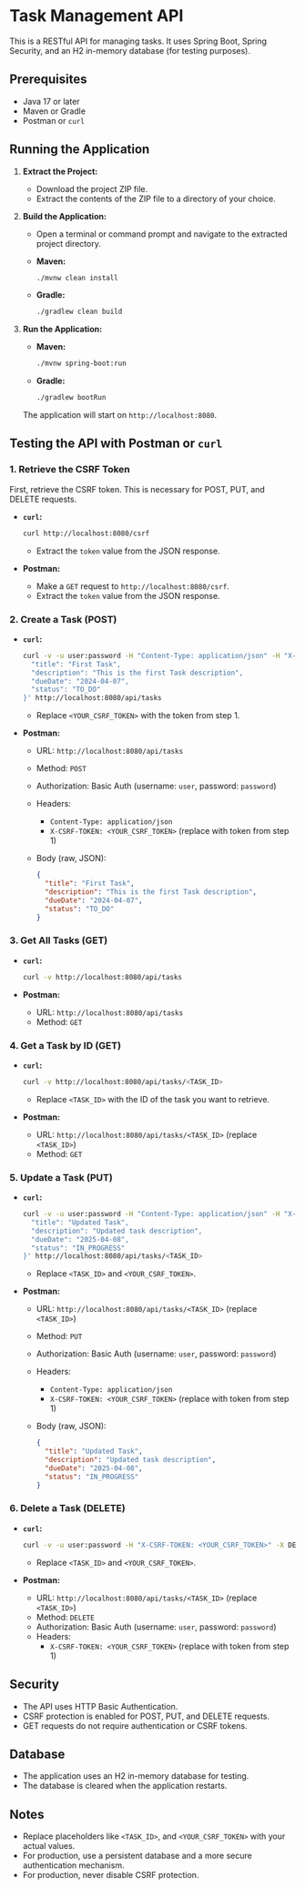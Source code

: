 # Task Management API

This is a RESTful API for managing tasks. It uses Spring Boot, Spring Security, and an H2 in-memory database (for testing purposes).

## Prerequisites

* Java 17 or later
* Maven or Gradle
* Postman or `curl`

## Running the Application

1.  **Extract the Project:**

    * Download the project ZIP file.
    * Extract the contents of the ZIP file to a directory of your choice.

2.  **Build the Application:**

    * Open a terminal or command prompt and navigate to the extracted project directory.
    * **Maven:**

        ```bash
        ./mvnw clean install
        ```

    * **Gradle:**

        ```bash
        ./gradlew clean build
        ```

3.  **Run the Application:**

    * **Maven:**

        ```bash
        ./mvnw spring-boot:run
        ```

    * **Gradle:**

        ```bash
        ./gradlew bootRun
        ```

    The application will start on `http://localhost:8080`.

## Testing the API with Postman or `curl`

### 1. Retrieve the CSRF Token

First, retrieve the CSRF token. This is necessary for POST, PUT, and DELETE requests.

* **`curl`:**

    ```bash
    curl http://localhost:8080/csrf
    ```

    * Extract the `token` value from the JSON response.

* **Postman:**

    * Make a `GET` request to `http://localhost:8080/csrf`.
    * Extract the `token` value from the JSON response.

### 2. Create a Task (POST)

* **`curl`:**

    ```bash
    curl -v -u user:password -H "Content-Type: application/json" -H "X-CSRF-TOKEN: <YOUR_CSRF_TOKEN>" -X POST -d '{
      "title": "First Task",
      "description": "This is the first Task description",
      "dueDate": "2024-04-07",
      "status": "TO_DO"
    }' http://localhost:8080/api/tasks
    ```

    * Replace `<YOUR_CSRF_TOKEN>` with the token from step 1.

* **Postman:**

    * URL: `http://localhost:8080/api/tasks`
    * Method: `POST`
    * Authorization: Basic Auth (username: `user`, password: `password`)
    * Headers:
        * `Content-Type: application/json`
        * `X-CSRF-TOKEN: <YOUR_CSRF_TOKEN>` (replace with token from step 1)
    * Body (raw, JSON):

        ```json
        {
          "title": "First Task",
          "description": "This is the first Task description",
          "dueDate": "2024-04-07",
          "status": "TO_DO"
        }
        ```

### 3. Get All Tasks (GET)

* **`curl`:**

    ```bash
    curl -v http://localhost:8080/api/tasks
    ```

* **Postman:**

    * URL: `http://localhost:8080/api/tasks`
    * Method: `GET`

### 4. Get a Task by ID (GET)

* **`curl`:**

    ```bash
    curl -v http://localhost:8080/api/tasks/<TASK_ID>
    ```

    * Replace `<TASK_ID>` with the ID of the task you want to retrieve.

* **Postman:**

    * URL: `http://localhost:8080/api/tasks/<TASK_ID>` (replace `<TASK_ID>`)
    * Method: `GET`

### 5. Update a Task (PUT)

* **`curl`:**

    ```bash
    curl -v -u user:password -H "Content-Type: application/json" -H "X-CSRF-TOKEN: <YOUR_CSRF_TOKEN>" -X PUT -d '{
      "title": "Updated Task",
      "description": "Updated task description",
      "dueDate": "2025-04-08",
      "status": "IN_PROGRESS"
    }' http://localhost:8080/api/tasks/<TASK_ID>
    ```

    * Replace `<TASK_ID>` and `<YOUR_CSRF_TOKEN>`.

* **Postman:**

    * URL: `http://localhost:8080/api/tasks/<TASK_ID>` (replace `<TASK_ID>`)
    * Method: `PUT`
    * Authorization: Basic Auth (username: `user`, password: `password`)
    * Headers:
        * `Content-Type: application/json`
        * `X-CSRF-TOKEN: <YOUR_CSRF_TOKEN>` (replace with token from step 1)
    * Body (raw, JSON):

        ```json
        {
          "title": "Updated Task",
          "description": "Updated task description",
          "dueDate": "2025-04-08",
          "status": "IN_PROGRESS"
        }
        ```

### 6. Delete a Task (DELETE)

* **`curl`:**

    ```bash
    curl -v -u user:password -H "X-CSRF-TOKEN: <YOUR_CSRF_TOKEN>" -X DELETE http://localhost:8080/api/tasks/<TASK_ID>
    ```

    * Replace `<TASK_ID>` and `<YOUR_CSRF_TOKEN>`.

* **Postman:**

    * URL: `http://localhost:8080/api/tasks/<TASK_ID>` (replace `<TASK_ID>`)
    * Method: `DELETE`
    * Authorization: Basic Auth (username: `user`, password: `password`)
    * Headers:
        * `X-CSRF-TOKEN: <YOUR_CSRF_TOKEN>` (replace with token from step 1)

## Security

* The API uses HTTP Basic Authentication.
* CSRF protection is enabled for POST, PUT, and DELETE requests.
* GET requests do not require authentication or CSRF tokens.

## Database

* The application uses an H2 in-memory database for testing.
* The database is cleared when the application restarts.

## Notes

* Replace placeholders like `<TASK_ID>`, and `<YOUR_CSRF_TOKEN>` with your actual values.
* For production, use a persistent database and a more secure authentication mechanism.
* For production, never disable CSRF protection.